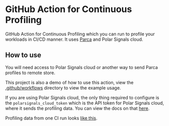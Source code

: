 # GitHub Action for Continuous Profiling

GitHub Action for Continuous Profiling which you can run to profile your workloads in CI/CD manner. It uses [Parca](https://www.parca.dev/) and Polar Signals cloud.

## How to use

You will need access to Polar Signals cloud or another way to send Parca profiles to remote store. 

This project is also a demo of how to use this action, view the [.github/workflows](.github/workflows) directory to view the example usage.

If you are using Polar Signals cloud, the only thing required to configure is the `polarsignals_cloud_token` which is the API token for Polar Signals cloud, where it sends the profiling data. You can view the docs on that [here](https://www.polarsignals.com/docs/generating-tokens).

Profiling data from one CI run looks [like this](https://pprof.me/475d1cc/).

